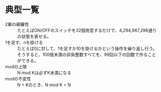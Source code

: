# 典型一覧

<dl>
  <dt>2冪の網羅性</dt>
  <dd>
    たとえばON/OFFのスイッチを32個用意するだけで、4,294,967,296通りの状態を表せる。
  </dd>
  <dt>1を足す、nを掛ける</dt>
  <dd>
    たとえば0に対して、1を足すか10を掛けるかという操作を繰り返し行う。<br>
    そうすると、100億未満の非負整数すべてを、99回以下の回数で作ることができる。
  </dd>
  <dt>modの上限</dt>
  <dd>N mod Kは必ずK未満になる</dd>
  <dt>modの不変性</dt>
  <dd>N &lt; Kのとき、N mod K = N</dd>
</dl>
